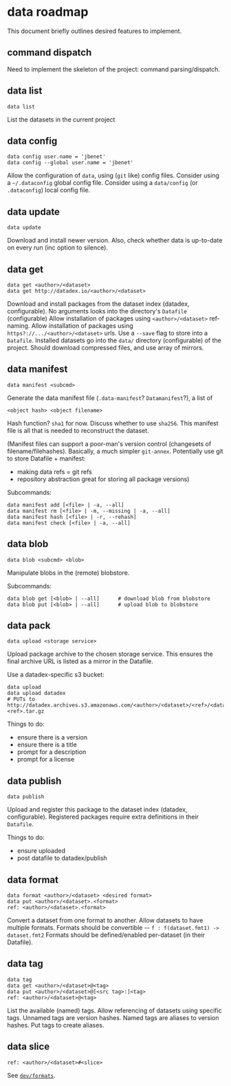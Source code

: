 # data roadmap

This document briefly outlines desired features to implement.


## command dispatch

Need to implement the skeleton of the project: command parsing/dispatch.

## data list

    data list

List the datasets in the current project

## data config

    data config user.name = 'jbenet'
    data config --global user.name = 'jbenet'

Allow the configuration of `data`, using (`git` like) config files.
Consider using a `~/.dataconfig` global config file.
Consider using a `data/config` (or `.dataconfig`) local config file.

## data update

    data update

Download and install newer version.
Also, check whether data is up-to-date on every run (inc option to silence).

## data get

    data get <author>/<dataset>
    data get http://datadex.io/<author>/<dataset>

Download and install packages from the dataset index (datadex, configurable).
No arguments looks into the directory's `Datafile` (configurable)
Allow installation of packages using `<author>/<dataset>` ref-naming.
Allow installation of packages using `https?://.../<author>/<dataset>` urls.
Use a `--save` flag to store into a `Datafile`.
Installed datasets go into the `data/` directory (configurable) of the project.
Should download compressed files, and use array of mirrors.


## data manifest

    data manifest <subcmd>

Generate the data manifest file (`.data-manifest`? `Datamanifest`?), a list of

    <object hash> <object filename>

Hash function? `sha1` for now. Discuss whether to use `sha256`.
This manifest file is all that is needed to reconstruct the dataset.

(Manifest files can support a poor-man's version control (changesets of
filename/filehashes). Basically, a much simpler `git-annex`. Potentially use
git to store Datafile + manifest:
- making data refs = git refs
- repository abstraction great for storing all package versions)

Subcommands:

    data manifest add [<file> | -a, --all]
    data manifest rm [<file> | -m, --missing | -a, --all]
    data manifest hash [<file> | -r, --rehash]
    data manifest check [<file> | -a, --all]

## data blob

    data blob <subcmd> <blob>

Manipulate blobs in the (remote) blobstore.

Subcommands:

    data blob get [<blob> | --all]      # download blob from blobstore
    data blob put [<blob> | --all]      # upload blob to blobstore


## data pack

    data upload <storage service>

Upload package archive to the chosen storage service. This ensures the final
archive URL is listed as a mirror in the Datafile.

Use a datadex-specific s3 bucket:

    data upload
    data upload datadex
    # PUTs to http://datadex.archives.s3.amazonaws.com/<author>/<dataset>/<ref>/<dataset>-<ref>.tar.gz

Things to do:

- ensure there is a version
- ensure there is a title
- prompt for a description
- prompt for a license


## data publish

    data publish

Upload and register this package to the dataset index (datadex, configurable).
Registered packages require extra definitions in their `Datafile`.

Things to do:

- ensure uploaded
- post datafile to datadex/publish



## data format

    data format <author>/<dataset> <desired format>
    data put <author>/<dataset>.<format>
    ref: <author>/<dataset>.<format>

Convert a dataset from one format to another.
Allow datasets to have multiple formats.
Formats should be convertible -- `f : f(dataset.fmt1) -> dataset.fmt2`
Formats should be defined/enabled per-dataset (in their Datafile).

## data tag

    data tag
    data get <author>/<dataset>@<tag>
    data put <author>/<dataset>@[<src tag>:]<tag>
    ref: <author>/<dataset>@<tag>

List the available (named) tags.
Allow referencing of datasets using specific tags.
Unnamed tags are version hashes.
Named tags are aliases to version hashes.
Put tags to create aliases.

## data slice

    ref: <author>/<dataset>#<slice>

See [`dev/formats`](formats.md).
